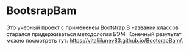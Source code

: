 # BootsrapBam
Это учебный проект с примененем Bootstrap.В названии классов старался придерживаться методологии БЭМ. Конечный результат можно посмотреть тут: https://vitaliilunev83.github.io/BootsrapBam/. 
